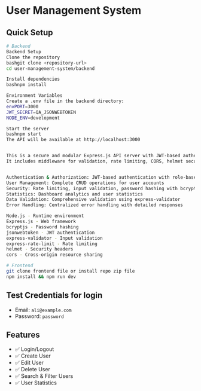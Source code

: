 # User Management System

## Quick Setup

```bash
# Backend
Backend Setup
Clone the repository
bashgit clone <repository-url>
cd user-management-system/backend

Install dependencies
bashnpm install

Environment Variables
Create a .env file in the backend directory:
envPORT=3000
JWT_SECRET=QA_JSONWEBTOKEN
NODE_ENV=development

Start the server
bashnpm start
The API will be available at http://localhost:3000


This is a secure and modular Express.js API server with JWT-based authentication, role-based access control, and user management features.
It includes middleware for validation, rate limiting, CORS, helmet security, and exposes endpoints for login, user CRUD, and statistics.


Authentication & Authorization: JWT-based authentication with role-based access control
User Management: Complete CRUD operations for user accounts
Security: Rate limiting, input validation, password hashing with bcrypt
Statistics: Dashboard analytics and user statistics
Data Validation: Comprehensive validation using express-validator
Error Handling: Centralized error handling with detailed responses

Node.js - Runtime environment
Express.js - Web framework
bcryptjs - Password hashing
jsonwebtoken - JWT authentication
express-validator - Input validation
express-rate-limit - Rate limiting
helmet - Security headers
cors - Cross-origin resource sharing

# Frontend
git clone frontend file or install repo zip file
npm install && npm run dev
```

## Test Credentials for login

- Email: `ali@example.com`
- Password: `password`

## Features

- ✅ Login/Logout
- ✅ Create User
- ✅ Edit User
- ✅ Delete User
- ✅ Search & Filter Users
- ✅ User Statistics
